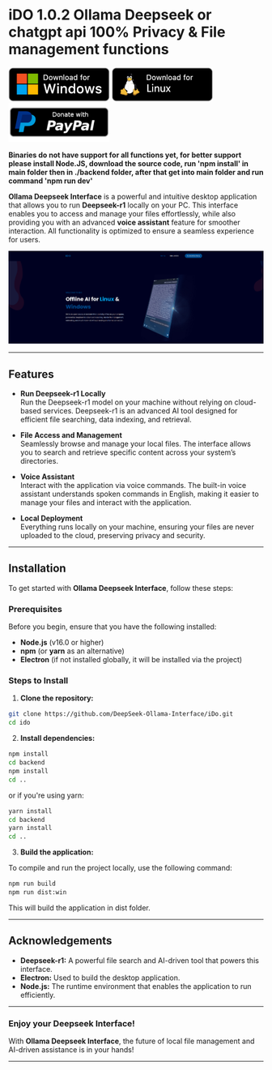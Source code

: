 # iDO 1.0.2 Ollama Deepseek or chatgpt api 100% Privacy & File management functions

[![Windows](https://github.com/DeepSeek-Ollama-Interface/iDo/blob/main/windows.png?raw=true)](https://github.com/DeepSeek-Ollama-Interface/iDo/releases/download/1.0.2/iDo-1.0.2-win32-x86_64.zip) 
[![Linux](https://github.com/DeepSeek-Ollama-Interface/iDo/blob/main/linux.png?raw=true)](https://github.com/DeepSeek-Ollama-Interface/iDo/releases/download/1.0.2/iDo-1.0.2-linux-x86_64.zip) 
[![Donate](https://github.com/DeepSeek-Ollama-Interface/iDo/blob/main/donate.png?raw=true)](https://www.paypal.com/paypalme/evilself) 

**Binaries do not have support for all functions yet, for better support please install Node.JS, download the source code, run 'npm install' in main folder then in ./backend folder, after that get into main folder and run command 'npm run dev'**

**Ollama Deepseek Interface** is a powerful and intuitive desktop application that allows you to run **Deepseek-r1** locally on your PC. This interface enables you to access and manage your files effortlessly, while also providing you with an advanced **voice assistant** feature for smoother interaction. All functionality is optimized to ensure a seamless experience for users.

![Website Preview](https://github.com/DeepSeek-Ollama-Interface/iDo/blob/main/Image.png?raw=true)

---

## Features

- **Run Deepseek-r1 Locally**  
  Run the Deepseek-r1 model on your machine without relying on cloud-based services. Deepseek-r1 is an advanced AI tool designed for efficient file searching, data indexing, and retrieval.

- **File Access and Management**  
  Seamlessly browse and manage your local files. The interface allows you to search and retrieve specific content across your system’s directories.

- **Voice Assistant**  
  Interact with the application via voice commands. The built-in voice assistant understands spoken commands in English, making it easier to manage your files and interact with the application.

- **Local Deployment**  
  Everything runs locally on your machine, ensuring your files are never uploaded to the cloud, preserving privacy and security.

---

## Installation

To get started with **Ollama Deepseek Interface**, follow these steps:

### Prerequisites

Before you begin, ensure that you have the following installed:

- **Node.js** (v16.0 or higher)
- **npm** (or **yarn** as an alternative)
- **Electron** (if not installed globally, it will be installed via the project)
  
### Steps to Install

1. **Clone the repository:**

```bash
git clone https://github.com/DeepSeek-Ollama-Interface/iDo.git
cd ido
```

2. **Install dependencies:**

```bash
npm install
cd backend
npm install
cd ..
```

or if you're using yarn:

```bash
yarn install
cd backend
yarn install
cd ..
```

3. **Build the application:**

To compile and run the project locally, use the following command:

```bash
npm run build
npm run dist:win
```

This will build the application in dist folder.

---

## Acknowledgements

- **Deepseek-r1:** A powerful file search and AI-driven tool that powers this interface.
- **Electron:** Used to build the desktop application.
- **Node.js:** The runtime environment that enables the application to run efficiently.

---

### Enjoy your Deepseek Interface!

With **Ollama Deepseek Interface**, the future of local file management and AI-driven assistance is in your hands!

---
